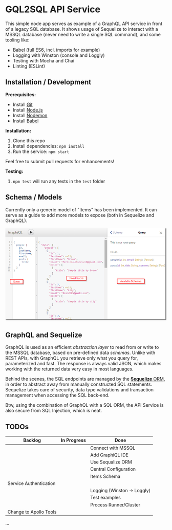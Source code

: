 # GQL2SQL API Service

This simple node app serves as example of a GraphQL API service in front of a legacy SQL database.
It shows usage of Sequelize to interact with a MSSQL database (never need to write a single SQL command), and some tooling like:

* Babel (full ES6, incl. imports for example)
* Logging with Winston (console and Loggly)
* Testing with Mocha and Chai
* Linting (ESLint)

## Installation / Development

**Prerequisites:**

* Install [Git](https://git-scm.com/)
* Install [Node.js](https://nodejs.org/en/)
* Install [Nodemon](http://nodemon.io/)
* Install [Babel](https://babeljs.io/docs/usage/cli/)

**Installation:**

1. Clone this repo
2. Install dependencies: `npm install`
3. Run the service: `npm start`

Feel free to submit pull requests for enhancements!

**Testing:**

1. `npm test` will run any tests in the `test` folder

## Schema / Models

Currently only a generic model of "Items" has been implemented. It can serve as a guide to add more models to expose (both in Sequelize and GraphQL).

![screenshot](./server/Assets/images/graphiql_screenshot.png)

## GraphQL and Sequelize

GraphQL is used as an efficient *abstraction layer* to read from or write to the MSSQL database, based on pre-defined data *schemas*. Unlike with REST APIs, with GraphQL you retrieve only what you query for, parameterized and fast.
The response is always valid JSON, which makes working with the returned data very easy in most languages.

Behind the scenes, the SQL endpoints are managed by the [**Sequelize** ORM](http://docs.sequelizejs.com/), in order to abstract away from manually constructed SQL statements. Sequelize takes care of security, data type validations and transaction management when accessing the SQL back-end.

Btw, using the combination of GraphQL with a SQL ORM, the API Service is also secure from SQL Injection, which is neat.

## TODOs

| Backlog | In Progress | Done  |
| --------|---------|-------|
|         |         | Connect with MSSQL |
|         |         | Add GraphiQL IDE |
|         |         | Use Sequalize ORM |
|         |         | Central Configuration |
|         |         | Items Schema |
| Service Authentication |         |       |
| |         | Logging (Winston -> Loggly)|
|  | | Test examples |
|  | | Process Runner/Cluster |
| Change to Apollo Tools |         |       | |

...
